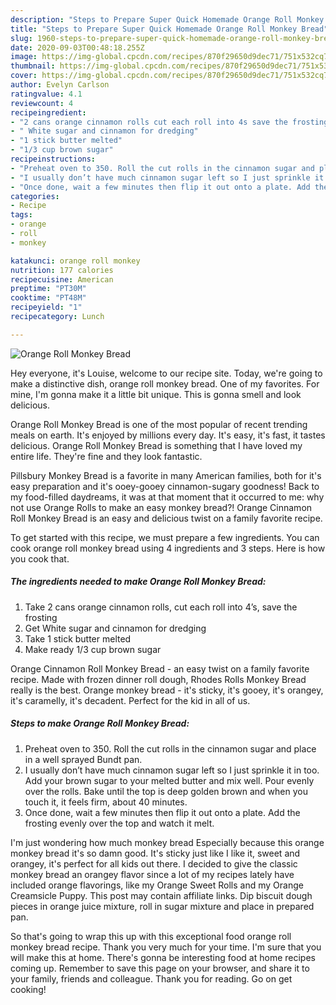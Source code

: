 ```yaml
---
description: "Steps to Prepare Super Quick Homemade Orange Roll Monkey Bread"
title: "Steps to Prepare Super Quick Homemade Orange Roll Monkey Bread"
slug: 1960-steps-to-prepare-super-quick-homemade-orange-roll-monkey-bread
date: 2020-09-03T00:48:18.255Z
image: https://img-global.cpcdn.com/recipes/870f29650d9dec71/751x532cq70/orange-roll-monkey-bread-recipe-main-photo.jpg
thumbnail: https://img-global.cpcdn.com/recipes/870f29650d9dec71/751x532cq70/orange-roll-monkey-bread-recipe-main-photo.jpg
cover: https://img-global.cpcdn.com/recipes/870f29650d9dec71/751x532cq70/orange-roll-monkey-bread-recipe-main-photo.jpg
author: Evelyn Carlson
ratingvalue: 4.1
reviewcount: 4
recipeingredient:
- "2 cans orange cinnamon rolls cut each roll into 4s save the frosting"
- " White sugar and cinnamon for dredging"
- "1 stick butter melted"
- "1/3 cup brown sugar"
recipeinstructions:
- "Preheat oven to 350. Roll the cut rolls in the cinnamon sugar and place in a well sprayed Bundt pan."
- "I usually don’t have much cinnamon sugar left so I just sprinkle it in too. Add your brown sugar to your melted butter and mix well. Pour evenly over the rolls. Bake until the top is deep golden brown and when you touch it, it feels firm, about 40 minutes."
- "Once done, wait a few minutes then flip it out onto a plate. Add the frosting evenly over the top and watch it melt."
categories:
- Recipe
tags:
- orange
- roll
- monkey

katakunci: orange roll monkey 
nutrition: 177 calories
recipecuisine: American
preptime: "PT30M"
cooktime: "PT48M"
recipeyield: "1"
recipecategory: Lunch

---
```



![Orange Roll Monkey Bread](https://img-global.cpcdn.com/recipes/870f29650d9dec71/751x532cq70/orange-roll-monkey-bread-recipe-main-photo.jpg)

Hey everyone, it's Louise, welcome to our recipe site. Today, we're going to make a distinctive dish, orange roll monkey bread. One of my favorites. For mine, I'm gonna make it a little bit unique. This is gonna smell and look delicious.

Orange Roll Monkey Bread is one of the most popular of recent trending meals on earth. It's enjoyed by millions every day. It's easy, it's fast, it tastes delicious. Orange Roll Monkey Bread is something that I have loved my entire life. They're fine and they look fantastic.

Pillsbury Monkey Bread is a favorite in many American families, both for it&#39;s easy preparation and it&#39;s ooey-gooey cinnamon-sugary goodness! Back to my food-filled daydreams, it was at that moment that it occurred to me: why not use Orange Rolls to make an easy monkey bread?! Orange Cinnamon Roll Monkey Bread is an easy and delicious twist on a family favorite recipe.


To get started with this recipe, we must prepare a few ingredients. You can cook orange roll monkey bread using 4 ingredients and 3 steps. Here is how you cook that.

<!--inarticleads1-->

##### The ingredients needed to make Orange Roll Monkey Bread:

1. Take 2 cans orange cinnamon rolls, cut each roll into 4’s, save the frosting
1. Get  White sugar and cinnamon for dredging
1. Take 1 stick butter melted
1. Make ready 1/3 cup brown sugar


Orange Cinnamon Roll Monkey Bread - an easy twist on a family favorite recipe. Made with frozen dinner roll dough, Rhodes Rolls Monkey Bread really is the best. Orange monkey bread - it&#39;s sticky, it&#39;s gooey, it&#39;s orangey, it&#39;s caramelly, it&#39;s decadent. Perfect for the kid in all of us. 

<!--inarticleads2-->

##### Steps to make Orange Roll Monkey Bread:

1. Preheat oven to 350. Roll the cut rolls in the cinnamon sugar and place in a well sprayed Bundt pan.
1. I usually don’t have much cinnamon sugar left so I just sprinkle it in too. Add your brown sugar to your melted butter and mix well. Pour evenly over the rolls. Bake until the top is deep golden brown and when you touch it, it feels firm, about 40 minutes.
1. Once done, wait a few minutes then flip it out onto a plate. Add the frosting evenly over the top and watch it melt.


I&#39;m just wondering how much monkey bread Especially because this orange monkey bread it&#39;s so damn good. It&#39;s sticky just like I like it, sweet and orangey, it&#39;s perfect for all kids out there. I decided to give the classic monkey bread an orangey flavor since a lot of my recipes lately have included orange flavorings, like my Orange Sweet Rolls and my Orange Creamsicle Puppy. This post may contain affiliate links. Dip biscuit dough pieces in orange juice mixture, roll in sugar mixture and place in prepared pan. 

So that's going to wrap this up with this exceptional food orange roll monkey bread recipe. Thank you very much for your time. I'm sure that you will make this at home. There's gonna be interesting food at home recipes coming up. Remember to save this page on your browser, and share it to your family, friends and colleague. Thank you for reading. Go on get cooking!
